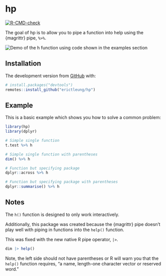 
<!-- README.md is generated from README.Rmd. Please edit that file -->

# hp

<!-- badges: start -->

[![R-CMD-check](https://github.com/erictleung/hp/workflows/R-CMD-check/badge.svg)](https://github.com/erictleung/hp/actions)
<!-- badges: end -->

The goal of hp is to allow you to pipe a function into help using the
{magrittr} pipe, `%>%`.

![Demo of the h function using code shown in the examples
section](man/figures/hp.gif)

## Installation

The development version from [GitHub](https://github.com/erictleung/hp)
with:

``` r
# install.packages("devtools")
remotes::install_github("erictleung/hp")
```

## Example

This is a basic example which shows you how to solve a common problem:

``` r
library(hp)
library(dplyr)

# Simple single function
t.test %>% h

# Simple single function with parentheses
dim() %>% h

# Function but specifying package
dplyr::across %>% h

# Function but specifying package with parentheses
dplyr::summarise() %>% h
```

## Notes

The `h()` function is designed to only work interactively.

Additionally, this package was created because the {magrittr} pipe
doesn’t play well with piping in functions into the `help()` function.

This was fixed with the new native R pipe operator, `|>`.

``` r
dim |> help()
```

Note, the left side should not have parentheses or R will warn you that
the `help()` function requires, “a name, length-one character vector or
reserved word.”

